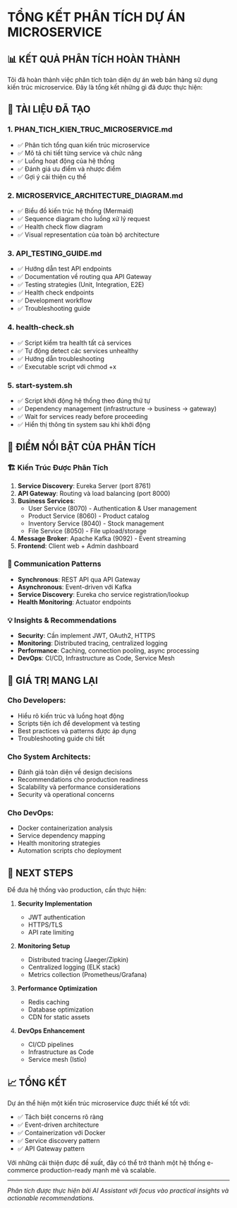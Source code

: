 # TỔNG KẾT PHÂN TÍCH DỰ ÁN MICROSERVICE

## 📊 KẾT QUẢ PHÂN TÍCH HOÀN THÀNH

Tôi đã hoàn thành việc phân tích toàn diện dự án web bán hàng sử dụng kiến trúc microservice. Đây là tổng kết những gì đã được thực hiện:

## 📂 TÀI LIỆU ĐÃ TẠO

### 1. **PHAN_TICH_KIEN_TRUC_MICROSERVICE.md**
- ✅ Phân tích tổng quan kiến trúc microservice
- ✅ Mô tả chi tiết từng service và chức năng
- ✅ Luồng hoạt động của hệ thống
- ✅ Đánh giá ưu điểm và nhược điểm
- ✅ Gợi ý cải thiện cụ thể

### 2. **MICROSERVICE_ARCHITECTURE_DIAGRAM.md**
- ✅ Biểu đồ kiến trúc hệ thống (Mermaid)
- ✅ Sequence diagram cho luồng xử lý request
- ✅ Health check flow diagram
- ✅ Visual representation của toàn bộ architecture

### 3. **API_TESTING_GUIDE.md**
- ✅ Hướng dẫn test API endpoints
- ✅ Documentation về routing qua API Gateway
- ✅ Testing strategies (Unit, Integration, E2E)
- ✅ Health check endpoints
- ✅ Development workflow
- ✅ Troubleshooting guide

### 4. **health-check.sh**
- ✅ Script kiểm tra health tất cả services
- ✅ Tự động detect các services unhealthy
- ✅ Hướng dẫn troubleshooting
- ✅ Executable script với chmod +x

### 5. **start-system.sh**
- ✅ Script khởi động hệ thống theo đúng thứ tự
- ✅ Dependency management (infrastructure → business → gateway)
- ✅ Wait for services ready before proceeding
- ✅ Hiển thị thông tin system sau khi khởi động

## 🎯 ĐIỂM NỔI BẬT CỦA PHÂN TÍCH

### 🏗️ Kiến Trúc Được Phân Tích
1. **Service Discovery**: Eureka Server (port 8761)
2. **API Gateway**: Routing và load balancing (port 8000)
3. **Business Services**:
   - User Service (8070) - Authentication & User management
   - Product Service (8060) - Product catalog
   - Inventory Service (8040) - Stock management  
   - File Service (8050) - File upload/storage
4. **Message Broker**: Apache Kafka (9092) - Event streaming
5. **Frontend**: Client web + Admin dashboard

### 🔄 Communication Patterns
- **Synchronous**: REST API qua API Gateway
- **Asynchronous**: Event-driven với Kafka
- **Service Discovery**: Eureka cho service registration/lookup
- **Health Monitoring**: Actuator endpoints

### 💡 Insights & Recommendations
- **Security**: Cần implement JWT, OAuth2, HTTPS
- **Monitoring**: Distributed tracing, centralized logging
- **Performance**: Caching, connection pooling, async processing
- **DevOps**: CI/CD, Infrastructure as Code, Service Mesh

## 🎉 GIÁ TRỊ MANG LẠI

### Cho Developers:
- Hiểu rõ kiến trúc và luồng hoạt động
- Scripts tiện ích để development và testing
- Best practices và patterns được áp dụng
- Troubleshooting guide chi tiết

### Cho System Architects:
- Đánh giá toàn diện về design decisions
- Recommendations cho production readiness
- Scalability và performance considerations
- Security và operational concerns

### Cho DevOps:
- Docker containerization analysis
- Service dependency mapping
- Health monitoring strategies
- Automation scripts cho deployment

## 🚀 NEXT STEPS

Để đưa hệ thống vào production, cần thực hiện:

1. **Security Implementation**
   - JWT authentication
   - HTTPS/TLS
   - API rate limiting
   
2. **Monitoring Setup**
   - Distributed tracing (Jaeger/Zipkin)
   - Centralized logging (ELK stack)
   - Metrics collection (Prometheus/Grafana)

3. **Performance Optimization**
   - Redis caching
   - Database optimization
   - CDN for static assets

4. **DevOps Enhancement**
   - CI/CD pipelines
   - Infrastructure as Code
   - Service mesh (Istio)

## 📈 TỔNG KẾT

Dự án thể hiện một kiến trúc microservice được thiết kế tốt với:
- ✅ Tách biệt concerns rõ ràng
- ✅ Event-driven architecture
- ✅ Containerization với Docker
- ✅ Service discovery pattern
- ✅ API Gateway pattern

Với những cải thiện được đề xuất, đây có thể trở thành một hệ thống e-commerce production-ready mạnh mẽ và scalable.

---
*Phân tích được thực hiện bởi AI Assistant với focus vào practical insights và actionable recommendations.*